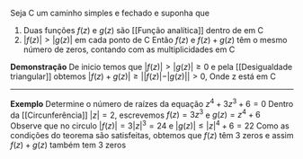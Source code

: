 Seja C um caminho simples e fechado e suponha que 
1. Duas funções $f(z)$ e $g(z)$ são [[Função analítica]] dentro de em C
2. $|f(z)| > |g(z)|$ em cada ponto de C
Então $f(z)$ e $f(z)+g(z)$ têm o mesmo número de zeros, contando com as multiplicidades em C

**Demonstração**
De inicio temos que 
$|f(z)|>|g(z)|\geq 0$ e pela [[Desigualdade triangular]] obtemos
$|f(z)+g(z)|\geq ||f(z)|-|g(z)||>0$, Onde z está em C

----
**Exemplo**
Determine o número de raízes da equação
$z^4+3z^3+6=0$ 
Dentro da [[Circunferência]] $|z|=2$, escrevemos
$f(z)= 3z^3$ e $g(z)=z^4+6$
Observe que no circulo
$|f(z)|=3|z|^3=24$ e $|g(z)|\leq |z|^4+6=22$ 
Como as condições do teorema são satisfeitas, obtemos que $f(z)$ têm 3 zeros e assim $f(z)+g(z)$ também tem 3 zeros
